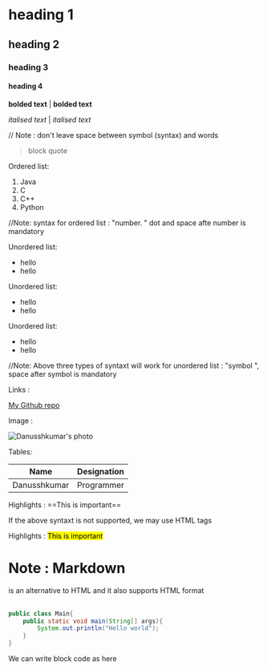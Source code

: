 # heading 1
## heading 2
### heading 3
#### heading 4
**bolded text** |  __bolded text__

*italised text* | _italised text_

// Note : don't leave space between symbol (syntax) and words

> block quote 

Ordered list:
1. Java
2. C
3. C++
4. Python

//Note: syntax for ordered list : "number. " dot and space afte number is mandatory

Unordered list:
- hello
- hello


Unordered list:

+ hello 
+ hello

Unordered list:

* hello
* hello

//Note: Above three types of syntaxt will work for unordered list : "symbol ", space after symbol is mandatory

Links : 

[My Github repo](https://github.com/Danusshkumar)

Image : 

![Danusshkumar's photo](https://avatars.githubusercontent.com/u/112367768?v=4)

Tables:

| Name | Designation |
| --- | --- |
| Danusshkumar | Programmer

Highlights : ==This is important==

If the above syntaxt is not supported, we may use HTML tags

Highlights : <mark>This is important</mark>

<h1>Note : Markdown</h1>
is an alternative to HTML and it also supports HTML format
<br><br>


```Java
public class Main{
    public static void main(String[] args){
        System.out.println("Hello world");
    }
}
```

We can write block code as here


